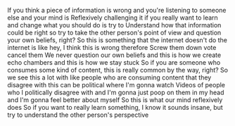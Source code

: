  If you think a piece of information is wrong and you're listening to someone else and your mind is Reflexively challenging it if you really want to learn and change what you should do is try to Understand how that information could be right so try to take the other person's point of view and question your own beliefs, right? So this is something that the internet doesn't do the internet is like hey, I think this is wrong therefore Screw them down vote cancel them We never question our own beliefs and this is how we create echo chambers and this is how we stay stuck So if you are someone who consumes some kind of content, this is really common by the way, right? So we see this a lot with like people who are consuming content that they disagree with this can be political where I'm gonna watch Videos of people who I politically disagree with and I'm gonna just poop on them in my head and I'm gonna feel better about myself So this is what our mind reflexively does So if you want to really learn something, I know it sounds insane, but try to understand the other person's perspective